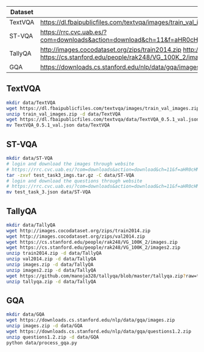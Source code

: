 |Dataset|Images|Questions|
|-|-|-|
|TextVQA|https://dl.fbaipublicfiles.com/textvqa/images/train_val_images.zip|https://dl.fbaipublicfiles.com/textvqa/data/TextVQA_0.5.1_val.json|
|ST-VQA|https://rrc.cvc.uab.es/?com=downloads&action=download&ch=11&f=aHR0cHM6Ly9kYXRhc2V0cy5jdmMudWFiLmVzL3JyYy90ZXN0X3Rhc2szX2ltZ3MudGFyLmd6|https://rrc.cvc.uab.es/?com=downloads&action=download&ch=11&f=aHR0cHM6Ly9kYXRhc2V0cy5jdmMudWFiLmVzL3JyYy90ZXN0X3Rhc2tfMy5qc29u|
|TallyQA|http://images.cocodataset.org/zips/train2014.zip http://images.cocodataset.org/zips/val2014.zip https://cs.stanford.edu/people/rak248/VG_100K_2/images.zip https://cs.stanford.edu/people/rak248/VG_100K_2/images2.zip|https://github.com/manoja328/tallyqa/blob/master/tallyqa.zip?raw=true|
|GQA|https://downloads.cs.stanford.edu/nlp/data/gqa/images.zip|https://downloads.cs.stanford.edu/nlp/data/gqa/questions1.2.zip|

## TextVQA
```bash
mkdir data/TextVQA
wget https://dl.fbaipublicfiles.com/textvqa/images/train_val_images.zip
unzip train_val_images.zip -d data/TextVQA
wget https://dl.fbaipublicfiles.com/textvqa/data/TextVQA_0.5.1_val.json
mv TextVQA_0.5.1_val.json data/TextVQA
```

## ST-VQA
```bash
mkdir data/ST-VQA
# login and download the images through website
# https://rrc.cvc.uab.es/?com=downloads&action=download&ch=11&f=aHR0cHM6Ly9kYXRhc2V0cy5jdmMudWFiLmVzL3JyYy90ZXN0X3Rhc2szX2ltZ3MudGFyLmd6
tar -zxvf test_task3_imgs.tar.gz -C data/ST-VQA
# login and download the questions through website
# https://rrc.cvc.uab.es/?com=downloads&action=download&ch=11&f=aHR0cHM6Ly9kYXRhc2V0cy5jdmMudWFiLmVzL3JyYy90ZXN0X3Rhc2tfMy5qc29u
mv test_task_3.json data/ST-VQA
```

## TallyQA
```bash
mkdir data/TallyQA
wget http://images.cocodataset.org/zips/train2014.zip
wget http://images.cocodataset.org/zips/val2014.zip
wget https://cs.stanford.edu/people/rak248/VG_100K_2/images.zip
wget https://cs.stanford.edu/people/rak248/VG_100K_2/images2.zip
unzip train2014.zip -d data/TallyQA
unzip val2014.zip -d data/TallyQA
unzip images.zip -d data/TallyQA
unzip images2.zip -d data/TallyQA
wget https://github.com/manoja328/tallyqa/blob/master/tallyqa.zip?raw=true
unzip tallyqa.zip -d data/TallyQA
```

## GQA
```bash
mkdir data/GQA
wget https://downloads.cs.stanford.edu/nlp/data/gqa/images.zip
unzip images.zip -d data/GQA
wget https://downloads.cs.stanford.edu/nlp/data/gqa/questions1.2.zip
unzip questions1.2.zip -d data/GQA
python data/process_gqa.py
```